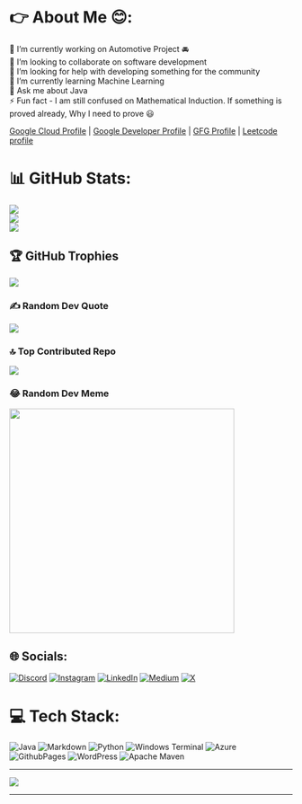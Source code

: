 <!--# Hello 👋, This is Ankit, A Software developer and passionate about future, Yes I do coding also 😊



<!--
**SudegoraAnkit/SudegoraAnkit** is a ✨ _special_ ✨ repository because its `README.md` (this file) appears on your GitHub profile.

Here are some ideas to get you started:

- 🔭 I’m currently working on ...
- 🌱 I’m currently learning ...
- 👯 I’m looking to collaborate on ...
- 🤔 I’m looking for help with ...
- 💬 Ask me about ...
- 📫 How to reach me: ...
- 😄 Pronouns: ...
- ⚡ Fun fact: ...
-->

# 👉 About Me 😊:
🔭 I’m currently working on Automotive Project 🚘<br>👯 I’m looking to collaborate on software development<br>🤝 I’m looking for help with developing something for the community<br>🌱 I’m currently learning Machine Learning <br>💬 Ask me about Java<br>⚡ Fun fact - I am still confused on Mathematical Induction. If something is proved already, Why I need to prove 😃

[Google Cloud Profile](https://www.cloudskillsboost.google/public_profiles/21ca54db-5fc1-403b-9780-7fd71507e3bf) | [Google Developer Profile](https://g.dev/ankitsudegora) | [GFG Profile](https://www.geeksforgeeks.org/user/ankitsudegora/) | [Leetcode profile](https://leetcode.com/ankitraidev/)



# 📊 GitHub Stats:
![](https://github-readme-stats.vercel.app/api?username=SudegoraAnkit&theme=dark&hide_border=false&include_all_commits=true&count_private=true)<br/>
![](https://github-readme-streak-stats.herokuapp.com/?user=SudegoraAnkit&theme=dark&hide_border=false)<br/>
![](https://github-readme-stats.vercel.app/api/top-langs/?username=SudegoraAnkit&theme=dark&hide_border=false&include_all_commits=true&count_private=true&layout=compact)

## 🏆 GitHub Trophies
![](https://github-profile-trophy.vercel.app/?username=SudegoraAnkit&theme=radical&no-frame=false&no-bg=false&margin-w=4)

### ✍️ Random Dev Quote
![](https://quotes-github-readme.vercel.app/api?type=vetical&theme=radical)

### 🔝 Top Contributed Repo
![](https://github-contributor-stats.vercel.app/api?username=SudegoraAnkit&limit=5&theme=dark_dimmed&combine_all_yearly_contributions=true)

### 😂 Random Dev Meme
<img src='https://randommeme-five.vercel.app/' style="height: 400px;"/>

## 🌐 Socials:
[![Discord](https://img.shields.io/badge/Discord-%237289DA.svg?logo=discord&logoColor=white)](https://discord.com/channels/@me/1217879670289334343) [![Instagram](https://img.shields.io/badge/Instagram-%23E4405F.svg?logo=Instagram&logoColor=white)](https://instagram.com/ankitsudegora) [![LinkedIn](https://img.shields.io/badge/LinkedIn-%230077B5.svg?logo=linkedin&logoColor=white)](https://in.linkedin.com/in/ankitsudegora) [![Medium](https://img.shields.io/badge/Medium-12100E?logo=medium&logoColor=white)](https://medium.com/@ankitrai.dev) [![X](https://img.shields.io/badge/X-black.svg?logo=X&logoColor=white)](https://twitter.com/sudegora_ankit) 

# 💻 Tech Stack:
![Java](https://img.shields.io/badge/java-%23ED8B00.svg?style=for-the-badge&logo=openjdk&logoColor=white) ![Markdown](https://img.shields.io/badge/markdown-%23000000.svg?style=for-the-badge&logo=markdown&logoColor=white) ![Python](https://img.shields.io/badge/python-3670A0?style=for-the-badge&logo=python&logoColor=ffdd54) ![Windows Terminal](https://img.shields.io/badge/Windows%20Terminal-%234D4D4D.svg?style=for-the-badge&logo=windows-terminal&logoColor=white) ![Azure](https://img.shields.io/badge/azure-%230072C6.svg?style=for-the-badge&logo=microsoftazure&logoColor=white) ![GithubPages](https://img.shields.io/badge/github%20pages-121013?style=for-the-badge&logo=github&logoColor=white) ![WordPress](https://img.shields.io/badge/WordPress-%23117AC9.svg?style=for-the-badge&logo=WordPress&logoColor=white) ![Apache Maven](https://img.shields.io/badge/Apache%20Maven-C71A36?style=for-the-badge&logo=Apache%20Maven&logoColor=white)

---
[![](https://visitcount.itsvg.in/api?id=SudegoraAnkit&icon=5&color=1)](https://visitcount.itsvg.in)

----
